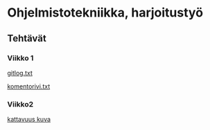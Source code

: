 # Ohjelmistotekniikka, harjoitustyö

## Tehtävät

### Viikko 1


[gitlog.txt](https://github.com/Ahannila/ot-harjoitustyo/blob/master/laskarit/gitlog.txt)

[komentorivi.txt](https://github.com/Ahannila/ot-harjoitustyo/blob/master/laskarit/komentorivi.txt)

### Viikko2

[kattavuus kuva](https://github.com/Ahannila/ot-harjoitustyo/blob/master/laskarit/viikko2/viikko2_kattavuus.png)
